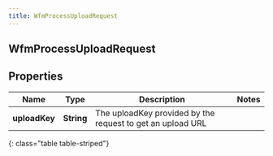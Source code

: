 ```yaml
---
title: WfmProcessUploadRequest
---
```

## WfmProcessUploadRequest


## Properties

| Name | Type | Description | Notes |
| ------------ | ------------- | ------------- | ------------- |
| **uploadKey** | <!----><!---->**String**<!----> | The uploadKey provided by the request to get an upload URL |  |
{: class="table table-striped"}



